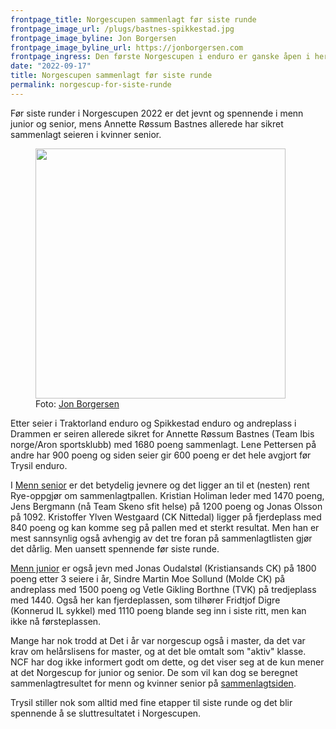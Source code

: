 ```yaml
---
frontpage_title: Norgescupen sammenlagt før siste runde
frontpage_image_url: /plugs/bastnes-spikkestad.jpg
frontpage_image_byline: Jon Borgersen
frontpage_image_byline_url: https://jonborgersen.com
frontpage_ingress: Den første Norgescupen i enduro er ganske åpen i herreklassene for junior og senior, mens kvinner senior allerede er avgjort før siste runde. Mange trodde det også var Norgescup for master, men det viser seg å ikke stemme.
date: "2022-09-17"
title: Norgescupen sammenlagt før siste runde
permalink: norgescup-for-siste-runde
---
```


Før siste runder i Norgescupen 2022 er det jevnt og spennende i menn junior og senior, mens Annette Røssum Bastnes allerede har sikret sammenlagt seieren i kvinner senior.

<figure class="text-image right">
  <img src="https://d1hoqbrdo21qk8.cloudfront.net/articles/bastnes-spikkestad.jpg" width="400" class="right">
    <figcaption class="byline">
      Foto: <a href="https://jonborgersen.com">Jon Borgersen</a>
    </figcaption>
</figure>
Etter seier i Traktorland enduro og Spikkestad enduro og andreplass i Drammen er seiren allerede sikret for Annette Røssum Bastnes (Team Ibis norge/Aron sportsklubb) med 1680 poeng sammenlagt. Lene Pettersen på andre har 900 poeng og siden seier gir 600 poeng er det hele avgjort før Trysil enduro.

I [Menn senior](/serie/615676283f67c332c8739a17b1bac659#Menn-senior) er det betydelig jevnere og det ligger an til et (nesten) rent Rye-oppgjør om sammenlagtpallen. Kristian Holiman leder med 1470 poeng, Jens Bergmann (nå Team Skeno sfit helse) på 1200 poeng og Jonas Olsson på 1092. Kristoffer Ylven Westgaard (CK Nittedal) ligger på fjerdeplass med 840 poeng og kan komme seg på pallen med et sterkt resultat. Men han er mest sannsynlig også avhengig av det tre foran på sammenlagtlisten gjør det dårlig. Men uansett spennende før siste runde.

[Menn junior](/serie/615676283f67c332c8739a17b1bac659#Menn-junior) er også jevn med Jonas Oudalstøl (Kristiansands CK) på 1800 poeng etter 3 seiere i år, Sindre Martin Moe Sollund (Molde CK) på andreplass med 1500 poeng og Vetle Gikling Borthne (TVK) på tredjeplass med 1440. Også her kan fjerdeplassen, som tilhører Fridtjof Digre (Konnerud IL sykkel) med 1110
poeng blande seg inn i siste ritt, men kan ikke nå førsteplassen.

Mange har nok trodd at Det i år var norgescup også i master, da det var krav om helårslisens for master, og at det ble omtalt som "aktiv" klasse. NCF har dog ikke informert godt om dette, og det viser seg at de kun mener at det Norgescup for junior og senior. De som vil kan dog se beregnet sammenlagtresultet for menn og kvinner senior på [sammenlagtsiden](/serie/615676283f67c332c8739a17b1bac659).

Trysil stiller nok som alltid med fine etapper til siste runde og det blir spennende å se sluttresultatet i Norgescupen.
